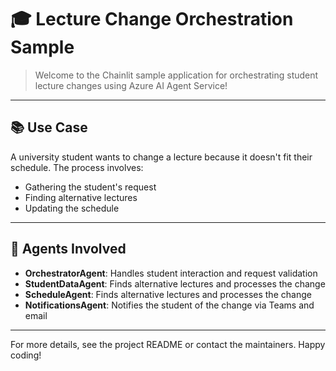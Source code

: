 # 🎓 Lecture Change Orchestration Sample

> Welcome to the Chainlit sample application for orchestrating student lecture changes using Azure AI Agent Service!

---

## 📚 Use Case
A university student wants to change a lecture because it doesn't fit their schedule. The process involves:
- Gathering the student's request
- Finding alternative lectures
- Updating the schedule

---

## 🤖 Agents Involved
- **OrchestratorAgent**: Handles student interaction and request validation
- **StudentDataAgent**: Finds alternative lectures and processes the change
- **ScheduleAgent**: Finds alternative lectures and processes the change
- **NotificationsAgent**: Notifies the student of the change via Teams and email

---

For more details, see the project README or contact the maintainers. Happy coding!
